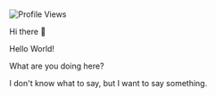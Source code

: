 #

![Profile Views](https://komarev.com/ghpvc/?username=biaov2017&label=Profile%20Views)

Hi there 👋

Hello World!

What are you doing here?

I don't know what to say, but I want to say something.

